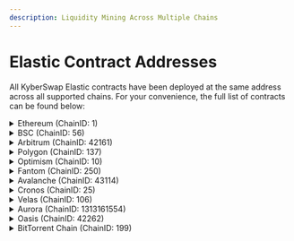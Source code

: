 ```yaml
---
description: Liquidity Mining Across Multiple Chains
---
```


# Elastic Contract Addresses

All KyberSwap Elastic contracts have been deployed at the same address across all supported chains. For your convenience, the full list of contracts can be found below:

<details>

<summary>Ethereum (ChainID: 1)</summary>

* **Factory:** [`0x5F1dddbf348aC2fbe22a163e30F99F9ECE3DD50a`](https://etherscan.io/address/0x5F1dddbf348aC2fbe22a163e30F99F9ECE3DD50a)
* **Router:** [`0xC1e7dFE73E1598E3910EF4C7845B68A9Ab6F4c83`](https://etherscan.io/address/0xC1e7dFE73E1598E3910EF4C7845B68A9Ab6F4c83)
* **QuoterV2:** [`0x0D125c15D54cA1F8a813C74A81aEe34ebB508C1f`](https://etherscan.io/address/0x0D125c15D54cA1F8a813C74A81aEe34ebB508C1f)
* **AntiSnipAttackPositionManager:** [`0x2B1c7b41f6A8F2b2bc45C3233a5d5FB3cD6dC9A8`](https://etherscan.io/address/0x2B1c7b41f6A8F2b2bc45C3233a5d5FB3cD6dC9A8)
* **TicksFeesReader:** [`0x165c68077ac06c83800d19200e6E2B08D02dE75D`](https://etherscan.io/address/0x165c68077ac06c83800d19200e6E2B08D02dE75D)
* **TokenPositionDescriptor:** [`0xDA474537cE9b687b78B236452A05631f09B6EB6A`](https://etherscan.io/address/0xDA474537cE9b687b78B236452A05631f09B6EB6A)
* **TokenPositionDescriptorProxy:** [`0x8abd8c92F1901cf204590c16b5EF690a35b3741E`](https://etherscan.io/address/0x8abd8c92F1901cf204590c16b5EF690a35b3741E)

</details>

<details>

<summary>BSC (ChainID: 56)</summary>

* **Factory:** [`0x5F1dddbf348aC2fbe22a163e30F99F9ECE3DD50a`](https://bscscan.com/address/0x5F1dddbf348aC2fbe22a163e30F99F9ECE3DD50a)
* **Router:** [`0xC1e7dFE73E1598E3910EF4C7845B68A9Ab6F4c83`](https://bscscan.com/address/0xC1e7dFE73E1598E3910EF4C7845B68A9Ab6F4c83)
* **QuoterV2:** [`0x0D125c15D54cA1F8a813C74A81aEe34ebB508C1f`](https://bscscan.com/address/0x0D125c15D54cA1F8a813C74A81aEe34ebB508C1f)
* **AntiSnipAttackPositionManager:** [`0x2B1c7b41f6A8F2b2bc45C3233a5d5FB3cD6dC9A8`](https://bscscan.com/address/0x2B1c7b41f6A8F2b2bc45C3233a5d5FB3cD6dC9A8)
* **TicksFeesReader:** [`0x165c68077ac06c83800d19200e6E2B08D02dE75D`](https://bscscan.com/address/0x165c68077ac06c83800d19200e6E2B08D02dE75D)
* **TokenPositionDescriptor:** [`0xDA474537cE9b687b78B236452A05631f09B6EB6A`](https://bscscan.com/address/0xDA474537cE9b687b78B236452A05631f09B6EB6A)
* **TokenPositionDescriptorProxy:** [`0x8abd8c92F1901cf204590c16b5EF690a35b3741E`](https://bscscan.com/address/0x8abd8c92F1901cf204590c16b5EF690a35b3741E)

</details>

<details>

<summary>Arbitrum (ChainID: 42161)</summary>

* **Factory:** [`0x5F1dddbf348aC2fbe22a163e30F99F9ECE3DD50a`](https://arbiscan.io/address/0x5F1dddbf348aC2fbe22a163e30F99F9ECE3DD50a)
* **Router:** [`0xC1e7dFE73E1598E3910EF4C7845B68A9Ab6F4c83`](https://arbiscan.io/address/0xC1e7dFE73E1598E3910EF4C7845B68A9Ab6F4c83)
* **QuoterV2:** [`0x0D125c15D54cA1F8a813C74A81aEe34ebB508C1f`](https://arbiscan.io/address/0x0D125c15D54cA1F8a813C74A81aEe34ebB508C1f)
* **AntiSnipAttackPositionManager:** [`0x2B1c7b41f6A8F2b2bc45C3233a5d5FB3cD6dC9A8`](https://arbiscan.io/address/0x2b1c7b41f6a8f2b2bc45c3233a5d5fb3cd6dc9a8)
* **TicksFeesReader:** [`0x165c68077ac06c83800d19200e6E2B08D02dE75D`](https://arbiscan.io/address/0x165c68077ac06c83800d19200e6E2B08D02dE75D)
* **TokenPositionDescriptor:** [`0xDA474537cE9b687b78B236452A05631f09B6EB6A`](https://arbiscan.io/address/0xDA474537cE9b687b78B236452A05631f09B6EB6A)
* **TokenPositionDescriptorProxy:** [`0x8abd8c92F1901cf204590c16b5EF690a35b3741E`](https://arbiscan.io/address/0x8abd8c92F1901cf204590c16b5EF690a35b3741E)

</details>

<details>

<summary>Polygon (ChainID: 137)</summary>

* **Factory:** [`0x5F1dddbf348aC2fbe22a163e30F99F9ECE3DD50a`](https://polygonscan.com/address/0x5F1dddbf348aC2fbe22a163e30F99F9ECE3DD50a)
* **Router:** [`0xC1e7dFE73E1598E3910EF4C7845B68A9Ab6F4c83`](https://polygonscan.com/address/0xC1e7dFE73E1598E3910EF4C7845B68A9Ab6F4c83)
* **QuoterV2:** [`0x0D125c15D54cA1F8a813C74A81aEe34ebB508C1f`](https://polygonscan.com/address/0x0D125c15D54cA1F8a813C74A81aEe34ebB508C1f)
* **AntiSnipAttackPositionManager:** [`0x2B1c7b41f6A8F2b2bc45C3233a5d5FB3cD6dC9A8`](https://polygonscan.com/address/0x2B1c7b41f6A8F2b2bc45C3233a5d5FB3cD6dC9A8)
* **TicksFeesReader:** [`0x165c68077ac06c83800d19200e6E2B08D02dE75D`](https://polygonscan.com/address/0x165c68077ac06c83800d19200e6E2B08D02dE75D)
* **TokenPositionDescriptor:** [`0xDA474537cE9b687b78B236452A05631f09B6EB6A`](https://polygonscan.com/address/0xDA474537cE9b687b78B236452A05631f09B6EB6A)
* **TokenPositionDescriptorProxy:** [`0x8abd8c92F1901cf204590c16b5EF690a35b3741E`](https://polygonscan.com/address/0x8abd8c92F1901cf204590c16b5EF690a35b3741E)

</details>

<details>

<summary>Optimism (ChainID: 10)</summary>

* **Factory:** [`0x5F1dddbf348aC2fbe22a163e30F99F9ECE3DD50a`](https://optimistic.etherscan.io/address/0x5F1dddbf348aC2fbe22a163e30F99F9ECE3DD50a)
* **Router:** [`0xC1e7dFE73E1598E3910EF4C7845B68A9Ab6F4c83`](https://optimistic.etherscan.io/address/0xC1e7dFE73E1598E3910EF4C7845B68A9Ab6F4c83)
* **QuoterV2:** [`0x0D125c15D54cA1F8a813C74A81aEe34ebB508C1f`](https://optimistic.etherscan.io/address/0x0D125c15D54cA1F8a813C74A81aEe34ebB508C1f)
* **AntiSnipAttackPositionManager:** [`0x2B1c7b41f6A8F2b2bc45C3233a5d5FB3cD6dC9A8`](https://optimistic.etherscan.io/address/0x2B1c7b41f6A8F2b2bc45C3233a5d5FB3cD6dC9A8)
* **TicksFeesReader:** [`0x165c68077ac06c83800d19200e6E2B08D02dE75D`](https://optimistic.etherscan.io/address/0x165c68077ac06c83800d19200e6E2B08D02dE75D)
* **TokenPositionDescriptor:** [`0xDA474537cE9b687b78B236452A05631f09B6EB6A`](https://optimistic.etherscan.io/address/0xDA474537cE9b687b78B236452A05631f09B6EB6A)
* **TokenPositionDescriptorProxy:** [`0x8abd8c92F1901cf204590c16b5EF690a35b3741E`](https://optimistic.etherscan.io/address/0x8abd8c92F1901cf204590c16b5EF690a35b3741E)

</details>

<details>

<summary>Fantom (ChainID: 250)</summary>

* **Factory:** [`0x5F1dddbf348aC2fbe22a163e30F99F9ECE3DD50a`](https://ftmscan.com/address/0x5F1dddbf348aC2fbe22a163e30F99F9ECE3DD50a)
* **Router:** [`0xC1e7dFE73E1598E3910EF4C7845B68A9Ab6F4c83`](https://ftmscan.com/address/0xC1e7dFE73E1598E3910EF4C7845B68A9Ab6F4c83)
* **QuoterV2:** [`0x0D125c15D54cA1F8a813C74A81aEe34ebB508C1f`](https://ftmscan.com/address/0x0D125c15D54cA1F8a813C74A81aEe34ebB508C1f)
* **AntiSnipAttackPositionManager:** [`0x2B1c7b41f6A8F2b2bc45C3233a5d5FB3cD6dC9A8`](https://ftmscan.com/address/0x2B1c7b41f6A8F2b2bc45C3233a5d5FB3cD6dC9A8)
* **TicksFeesReader:** [`0x165c68077ac06c83800d19200e6E2B08D02dE75D`](https://ftmscan.com/address/0x165c68077ac06c83800d19200e6E2B08D02dE75D)
* **TokenPositionDescriptor:** [`0xDA474537cE9b687b78B236452A05631f09B6EB6A`](https://ftmscan.com/address/0xDA474537cE9b687b78B236452A05631f09B6EB6A)
* **TokenPositionDescriptorProxy:** [`0x8abd8c92F1901cf204590c16b5EF690a35b3741E`](https://ftmscan.com/address/0x8abd8c92F1901cf204590c16b5EF690a35b3741E)

</details>

<details>

<summary>Avalanche (ChainID: 43114)</summary>

* **Factory:** [`0x5F1dddbf348aC2fbe22a163e30F99F9ECE3DD50a`](https://snowtrace.io/address/0x5F1dddbf348aC2fbe22a163e30F99F9ECE3DD50a)
* **Router:** [`0xC1e7dFE73E1598E3910EF4C7845B68A9Ab6F4c83`](https://snowtrace.io/address/0xC1e7dFE73E1598E3910EF4C7845B68A9Ab6F4c83)
* **QuoterV2:** [`0x0D125c15D54cA1F8a813C74A81aEe34ebB508C1f`](https://snowtrace.io/address/0x0D125c15D54cA1F8a813C74A81aEe34ebB508C1f)
* **AntiSnipAttackPositionManager:** [`0x2B1c7b41f6A8F2b2bc45C3233a5d5FB3cD6dC9A8`](https://snowtrace.io/address/0x2B1c7b41f6A8F2b2bc45C3233a5d5FB3cD6dC9A8)
* **TicksFeesReader:** [`0x165c68077ac06c83800d19200e6E2B08D02dE75D`](https://snowtrace.io/address/0x165c68077ac06c83800d19200e6E2B08D02dE75D)
* **TokenPositionDescriptor:** [`0xDA474537cE9b687b78B236452A05631f09B6EB6A`](https://snowtrace.io/address/0xDA474537cE9b687b78B236452A05631f09B6EB6A)
* **TokenPositionDescriptorProxy:** [`0x8abd8c92F1901cf204590c16b5EF690a35b3741E`](https://snowtrace.io/address/0x8abd8c92F1901cf204590c16b5EF690a35b3741E)

</details>

<details>

<summary>Cronos (ChainID: 25)</summary>

* **Factory:** [`0x5F1dddbf348aC2fbe22a163e30F99F9ECE3DD50a`](https://cronoscan.com/address/0x5F1dddbf348aC2fbe22a163e30F99F9ECE3DD50a)
* **Router:** [`0xC1e7dFE73E1598E3910EF4C7845B68A9Ab6F4c83`](https://cronoscan.com/address/0xC1e7dFE73E1598E3910EF4C7845B68A9Ab6F4c83)
* **QuoterV2:** [`0x0D125c15D54cA1F8a813C74A81aEe34ebB508C1f`](https://cronoscan.com/address/0x0D125c15D54cA1F8a813C74A81aEe34ebB508C1f)
* **AntiSnipAttackPositionManager:** [`0x2B1c7b41f6A8F2b2bc45C3233a5d5FB3cD6dC9A8`](https://cronoscan.com/address/0x2B1c7b41f6A8F2b2bc45C3233a5d5FB3cD6dC9A8)
* **TicksFeesReader:** [`0x165c68077ac06c83800d19200e6E2B08D02dE75D`](https://cronoscan.com/address/0x165c68077ac06c83800d19200e6E2B08D02dE75D)
* **TokenPositionDescriptor:** [`0xDA474537cE9b687b78B236452A05631f09B6EB6A`](https://cronoscan.com/address/0xDA474537cE9b687b78B236452A05631f09B6EB6A)
* **TokenPositionDescriptorProxy:** [`0x8abd8c92F1901cf204590c16b5EF690a35b3741E`](https://cronoscan.com/address/0x8abd8c92F1901cf204590c16b5EF690a35b3741E)

</details>

<details>

<summary>Velas (ChainID: 106)</summary>

* **Factory:** [`0x5F1dddbf348aC2fbe22a163e30F99F9ECE3DD50a`](https://evmexplorer.velas.com/address/0x5F1dddbf348aC2fbe22a163e30F99F9ECE3DD50a)
* **Router:** [`0xC1e7dFE73E1598E3910EF4C7845B68A9Ab6F4c83`](https://evmexplorer.velas.com/address/0xC1e7dFE73E1598E3910EF4C7845B68A9Ab6F4c83)
* **QuoterV2:** [`0x0D125c15D54cA1F8a813C74A81aEe34ebB508C1f`](https://evmexplorer.velas.com/address/0x0D125c15D54cA1F8a813C74A81aEe34ebB508C1f)
* **AntiSnipAttackPositionManager:** [`0x2B1c7b41f6A8F2b2bc45C3233a5d5FB3cD6dC9A8`](https://evmexplorer.velas.com/address/0x2B1c7b41f6A8F2b2bc45C3233a5d5FB3cD6dC9A8)
* **TicksFeesReader:** [`0x165c68077ac06c83800d19200e6E2B08D02dE75D`](https://evmexplorer.velas.com/address/0x165c68077ac06c83800d19200e6E2B08D02dE75D)
* **TokenPositionDescriptor:** [`0xDA474537cE9b687b78B236452A05631f09B6EB6A`](https://evmexplorer.velas.com/address/0xDA474537cE9b687b78B236452A05631f09B6EB6A)
* **TokenPositionDescriptorProxy:** [`0x8abd8c92F1901cf204590c16b5EF690a35b3741E`](https://evmexplorer.velas.com/address/0x8abd8c92F1901cf204590c16b5EF690a35b3741E)

</details>

<details>

<summary>Aurora (ChainID: 1313161554)</summary>

* **Factory:** `0x5F1dddbf348aC2fbe22a163e30F99F9ECE3DD50a`
* **Router:** `0xC1e7dFE73E1598E3910EF4C7845B68A9Ab6F4c83`
* **QuoterV2:** `0x0D125c15D54cA1F8a813C74A81aEe34ebB508C1f`
* **AntiSnipAttackPositionManager:** `0x2B1c7b41f6A8F2b2bc45C3233a5d5FB3cD6dC9A8`
* **TicksFeesReader:** `0x165c68077ac06c83800d19200e6E2B08D02dE75D`
* **TokenPositionDescriptor:** [`0xDA474537cE9b687b78B236452A05631f09B6EB6A`](https://explorer.mainnet.aurora.dev/address/0xDA474537cE9b687b78B236452A05631f09B6EB6A)
* **TokenPositionDescriptorProxy:** [`0x8abd8c92F1901cf204590c16b5EF690a35b3741E`](https://explorer.mainnet.aurora.dev/address/0x8abd8c92F1901cf204590c16b5EF690a35b3741E)

</details>

<details>

<summary>Oasis (ChainID: 42262)</summary>

* **Factory:** [`0x5F1dddbf348aC2fbe22a163e30F99F9ECE3DD50a`](https://explorer.emerald.oasis.dev/address/0x5F1dddbf348aC2fbe22a163e30F99F9ECE3DD50a/transactions)
* **Router:** [`0xC1e7dFE73E1598E3910EF4C7845B68A9Ab6F4c83`](https://explorer.emerald.oasis.dev/address/0xC1e7dFE73E1598E3910EF4C7845B68A9Ab6F4c83/transactions)
* **QuoterV2:** [`0x0D125c15D54cA1F8a813C74A81aEe34ebB508C1f`](https://explorer.emerald.oasis.dev/address/0x0D125c15D54cA1F8a813C74A81aEe34ebB508C1f/transactions)
* **AntiSnipAttackPositionManager:** [`0x2B1c7b41f6A8F2b2bc45C3233a5d5FB3cD6dC9A8`](https://explorer.emerald.oasis.dev/address/0x2B1c7b41f6A8F2b2bc45C3233a5d5FB3cD6dC9A8/transactions)
* **TicksFeesReader:** [`0x165c68077ac06c83800d19200e6E2B08D02dE75D`](https://explorer.emerald.oasis.dev/address/0x165c68077ac06c83800d19200e6E2B08D02dE75D/transactions)
* **TokenPositionDescriptor:** [`0xDA474537cE9b687b78B236452A05631f09B6EB6A`](https://explorer.emerald.oasis.dev/address/0xDA474537cE9b687b78B236452A05631f09B6EB6A/transactions)
* **TokenPositionDescriptorProxy:** [`0x8abd8c92F1901cf204590c16b5EF690a35b3741E`](https://explorer.emerald.oasis.dev/address/0x8abd8c92F1901cf204590c16b5EF690a35b3741E/transactions)

</details>

<details>

<summary>BitTorrent Chain (ChainID: 199)</summary>

* **Factory:** [`0x5F1dddbf348aC2fbe22a163e30F99F9ECE3DD50a`](https://bttcscan.com/address/0x5F1dddbf348aC2fbe22a163e30F99F9ECE3DD50a)
* **Router:** [`0xC1e7dFE73E1598E3910EF4C7845B68A9Ab6F4c83`](https://bttcscan.com/address/0xC1e7dFE73E1598E3910EF4C7845B68A9Ab6F4c83)
* **QuoterV2:** [`0x0D125c15D54cA1F8a813C74A81aEe34ebB508C1f`](https://bttcscan.com/address/0x0D125c15D54cA1F8a813C74A81aEe34ebB508C1f)
* **AntiSnipAttackPositionManager:** [`0x2B1c7b41f6A8F2b2bc45C3233a5d5FB3cD6dC9A8`](https://bttcscan.com/address/0x2B1c7b41f6A8F2b2bc45C3233a5d5FB3cD6dC9A8)
* **TicksFeesReader:** [`0x165c68077ac06c83800d19200e6E2B08D02dE75D`](https://bttcscan.com/address/0x165c68077ac06c83800d19200e6E2B08D02dE75D)
* **TokenPositionDescriptor:** [`0xDA474537cE9b687b78B236452A05631f09B6EB6A`](https://bttcscan.com/address/0xDA474537cE9b687b78B236452A05631f09B6EB6A)
* **TokenPositionDescriptorProxy:** [`0x8abd8c92F1901cf204590c16b5EF690a35b3741E`](https://bttcscan.com/address/0x8abd8c92F1901cf204590c16b5EF690a35b3741E)

</details>
